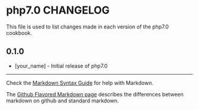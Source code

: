 # php7.0 CHANGELOG

This file is used to list changes made in each version of the php7.0 cookbook.

## 0.1.0
- [your_name] - Initial release of php7.0

- - -
Check the [Markdown Syntax Guide](http://daringfireball.net/projects/markdown/syntax) for help with Markdown.

The [Github Flavored Markdown page](http://github.github.com/github-flavored-markdown/) describes the differences between markdown on github and standard markdown.
